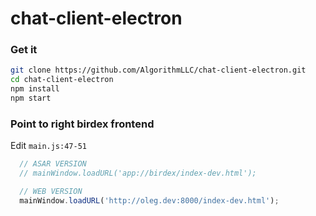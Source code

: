 # chat-client-electron

### Get it
```bash
git clone https://github.com/AlgorithmLLC/chat-client-electron.git
cd chat-client-electron
npm install
npm start
```

### Point to right birdex frontend
Edit `main.js:47-51`
```js
  // ASAR VERSION
  // mainWindow.loadURL('app://birdex/index-dev.html');

  // WEB VERSION
  mainWindow.loadURL('http://oleg.dev:8000/index-dev.html');
```

